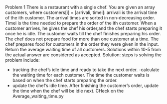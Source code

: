 ﻿Problem 1
There is a restaurant with a single chef. You are given an array customers, where customers[i] = [arrivali, timei]:
arrivali is the arrival time of the ith customer. The arrival times are sorted in non-decreasing order.
Timei is the time needed to prepare the order of the ith customer.
When a customer arrives, he gives the chef his order,and the chef starts preparing it once he is idle. The customer waits till the chef finishes preparing his order. The chef does not prepare food for more than one customer at a time. The chef prepares food for customers in the order they were given in the input.
Return the average waiting time of all customers. Solutions within 10­-5 from the actual answer are considered as accepted.
Solution:
steps is solving the problem include:

- tracking the chef’s idle time and ready to take the next order.
  -calculate the waiting time for each customer. The time the customer waits is based on when the chef starts preparing the order.
- update the chef’s idle time. After finishing the customer’s order, update the time when the chef will be idle next.
  CHeck on the Average_waiting_time.py
